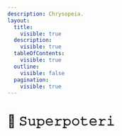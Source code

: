 ```yaml
---
description: Chrysopeia.
layout:
  title:
    visible: true
  description:
    visible: true
  tableOfContents:
    visible: true
  outline:
    visible: false
  pagination:
    visible: true
---
```


# 💎 𝚂𝚞𝚙𝚎𝚛𝚙𝚘𝚝𝚎𝚛𝚒


